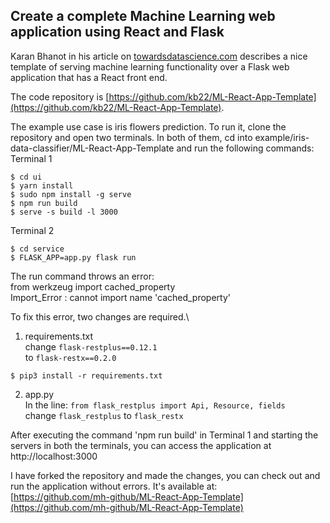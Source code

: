 ## Create a complete Machine Learning web application using React and Flask

Karan Bhanot in his article on [towardsdatascience.com](https://towardsdatascience.com/create-a-complete-machine-learning-web-application-using-react-and-flask-859340bddb33) describes a nice template of serving machine learning functionality over a Flask web application that has a React front end.

The code repository is [https://github.com/kb22/ML-React-App-Template](https://github.com/kb22/ML-React-App-Template).

The example use case is iris flowers prediction. To run it, clone the repository and open two terminals. In both of them, cd into example/iris-data-classifier/ML-React-App-Template and run the following commands:\
Terminal 1
```
$ cd ui
$ yarn install
$ sudo npm install -g serve
$ npm run build
$ serve -s build -l 3000
```

Terminal 2
```
$ cd service
$ FLASK_APP=app.py flask run
```

The run command throws an error:\
from werkzeug import cached_property\
Import_Error : cannot import name 'cached_property'

To fix this error, two changes are required.\
1) requirements.txt\
change `flask-restplus==0.12.1`\
to `flask-restx==0.2.0`

`$ pip3 install -r requirements.txt`

2) app.py\
In the line: `from flask_restplus import Api, Resource, fields`\
change `flask_restplus` to `flask_restx`

After executing the command 'npm run build' in Terminal 1 and starting the servers in both the terminals, you can access the application at\
http://localhost:3000

I have forked the repository and made the changes, you can check out and run the application without errors. It's available at:\
[https://github.com/mh-github/ML-React-App-Template](https://github.com/mh-github/ML-React-App-Template)